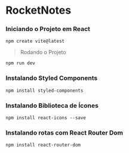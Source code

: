 # RocketNotes

### Iniciando o Projeto em React
```
npm create vite@latest
```
> Rodando o Projeto
```
npm run dev
```
### Instalando Styled Components
```
npm install styled-components

```
### Instalando Biblioteca de Ícones
```
npm install react-icons --save

```

### Instalando rotas com React Router Dom
```
npm install react-router-dom

```
